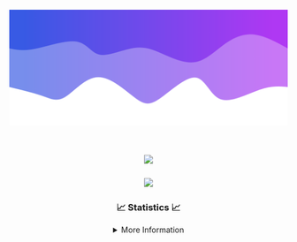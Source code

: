 ![Header](./IMG_4001.png)
<div align="center">

<h1 align="center">
  <a href="https://git.io/typing-svg">
    <img src="https://readme-typing-svg.herokuapp.com/?lines=Welcome+to+my+profile!+👋;JavaScript+developer.;&center=true&size=25">
  </a>
</h1>

<p align="center">
  <img src="https://lanyard.cnrad.dev/api/624702585596805130" />
</p>

### 📈 Statistics 📈
<details>
    <summary>More Information</summary>
    <br/>

<!--START_SECTION:waka-->
![Code Time](http://img.shields.io/badge/Code%20Time-147%20hrs%2039%20mins-blue)

![Profile Views](http://img.shields.io/badge/Profile%20Views-0-blue)

**🐱 My GitHub Data** 

> 📦 2.4 kB Used in GitHub's Storage 
 > 
> 🏆 3 Contributions in the Year 2024
 > 
> 🚫 Not Opted to Hire
 > 
> 📜 5 Public Repositories 
 > 
> 🔑 1 Private Repositories 
 > 
**I'm an Early 🐤** 

```text
🌞 Morning                337 commits         ███████░░░░░░░░░░░░░░░░░░   27.85 % 
🌆 Daytime                429 commits         █████████░░░░░░░░░░░░░░░░   35.45 % 
🌃 Evening                401 commits         ████████░░░░░░░░░░░░░░░░░   33.14 % 
🌙 Night                  43 commits          █░░░░░░░░░░░░░░░░░░░░░░░░   03.55 % 
```
📅 **I'm Most Productive on Wednesday** 

```text
Monday                   150 commits         ███░░░░░░░░░░░░░░░░░░░░░░   12.40 % 
Tuesday                  163 commits         ███░░░░░░░░░░░░░░░░░░░░░░   13.47 % 
Wednesday                297 commits         ██████░░░░░░░░░░░░░░░░░░░   24.55 % 
Thursday                 228 commits         █████░░░░░░░░░░░░░░░░░░░░   18.84 % 
Friday                   141 commits         ███░░░░░░░░░░░░░░░░░░░░░░   11.65 % 
Saturday                 107 commits         ██░░░░░░░░░░░░░░░░░░░░░░░   08.84 % 
Sunday                   124 commits         ███░░░░░░░░░░░░░░░░░░░░░░   10.25 % 
```


📊 **This Week I Spent My Time On** 

```text
🕑︎ Time Zone: America/New_York

💬 Programming Languages: 
Java                     27 hrs 4 mins       ████████████████████████░   96.24 % 
XML                      50 mins             █░░░░░░░░░░░░░░░░░░░░░░░░   03.00 % 
YAML                     6 mins              ░░░░░░░░░░░░░░░░░░░░░░░░░   00.39 % 
Kotlin                   5 mins              ░░░░░░░░░░░░░░░░░░░░░░░░░   00.34 % 
GitIgnore file           0 secs              ░░░░░░░░░░░░░░░░░░░░░░░░░   00.02 % 

🔥 Editors: 
IntelliJ                 28 hrs 8 mins       █████████████████████████   100.00 % 

🐱‍💻 Projects: 
hcf                      10 hrs 41 mins      █████████░░░░░░░░░░░░░░░░   37.99 % 
HCTeams                  5 hrs 9 mins        █████░░░░░░░░░░░░░░░░░░░░   18.31 % 
Energizer                4 hrs 10 mins       ████░░░░░░░░░░░░░░░░░░░░░   14.83 % 
Oxygen                   4 hrs 4 mins        ████░░░░░░░░░░░░░░░░░░░░░   14.47 % 
Oxygens                  2 hrs 18 mins       ██░░░░░░░░░░░░░░░░░░░░░░░   08.18 % 

💻 Operating System: 
Windows                  28 hrs 8 mins       █████████████████████████   100.00 % 
```

**I Mostly Code in Java** 

```text
Java                     24 repos            ██████████████████████░░░   88.89 % 
JavaScript               2 repos             ██░░░░░░░░░░░░░░░░░░░░░░░   07.41 % 
C++                      1 repo              █░░░░░░░░░░░░░░░░░░░░░░░░   03.70 % 
```



**Timeline**

![Lines of Code chart](https://raw.githubusercontent.com/DevDipin/DevDipin/main/assets/bar_graph.png)


 Last Updated on 14/03/2024 10:11:00 UTC
<!--END_SECTION:waka-->

![Footer](./IMG_4002.png)